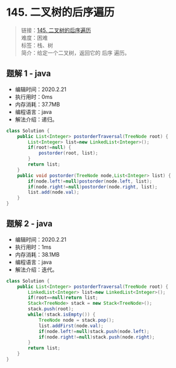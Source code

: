 # 145. 二叉树的后序遍历

> 链接：[145. 二叉树的后序遍历](https://leetcode-cn.com/problems/binary-tree-postorder-traversal/)  
> 难度：困难  
> 标签：栈、树  
> 简介：给定一个二叉树，返回它的 后序 遍历。

## 题解 1 - java

- 编辑时间：2020.2.21
- 执行用时：0ms
- 内存消耗：37.7MB
- 编程语言：java
- 解法介绍：递归。

```java
class Solution {
    public List<Integer> postorderTraversal(TreeNode root) {
        List<Integer> list=new LinkedList<Integer>();
        if(root!=null) {
        	postorder(root, list);
        }
        return list;
    }
    public void postorder(TreeNode node,List<Integer> list) {
    	if(node.left!=null)postorder(node.left, list);
    	if(node.right!=null)postorder(node.right, list);
    	list.add(node.val);
    }
}
```

## 题解 2 - java

- 编辑时间：2020.2.21
- 执行用时：1ms
- 内存消耗：38.1MB
- 编程语言：java
- 解法介绍：迭代。

```java
class Solution {
    public List<Integer> postorderTraversal(TreeNode root) {
        LinkedList<Integer> list=new LinkedList<Integer>();
        if(root==null)return list;
        Stack<TreeNode> stack = new Stack<TreeNode>();
        stack.push(root);
        while(!stack.isEmpty()) {
        	TreeNode node = stack.pop();
        	list.addFirst(node.val);
        	if(node.left!=null)stack.push(node.left);
        	if(node.right!=null)stack.push(node.right);
        }
        return list;
    }
}
```
